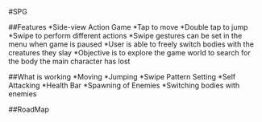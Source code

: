 #SPG


##Features
*Side-view Action Game
*Tap to move
*Double tap to jump
*Swipe to perform different actions
*Swipe gestures can be set in the menu when game is paused
*User is able to freely switch bodies with the creatures they slay
*Objective is to explore the game world to search for the body the main character has lost

##What is working
*Moving
*Jumping
*Swipe Pattern Setting
*Self Attacking
*Health Bar
*Spawning of Enemies
*Switching bodies with enemies

##RoadMap